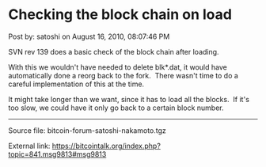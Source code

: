 # Checking the block chain on load

Post by: satoshi on August 16, 2010, 08:07:46 PM

SVN rev 139 does a basic check of the block chain after loading.

With this we wouldn't have needed to delete blk\*.dat, it would have automatically done a reorg back to the fork. &nbsp;There wasn't time to do a careful implementation of this at the time.

It might take longer than we want, since it has to load all the blocks. &nbsp;If it's too slow, we could have it only go back to a certain block number.

---

Source file: bitcoin-forum-satoshi-nakamoto.tgz

External link: https://bitcointalk.org/index.php?topic=841.msg9813#msg9813
